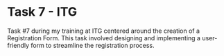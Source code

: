 # Task 7 - ITG 
Task #7 during my training at ITG centered around the creation of a Registration Form.
This task involved designing and implementing a user-friendly form to streamline the registration process.
